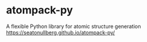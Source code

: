 # atompack-py
A flexible Python library for atomic structure generation 
https://seatonullberg.github.io/atompack-py/
